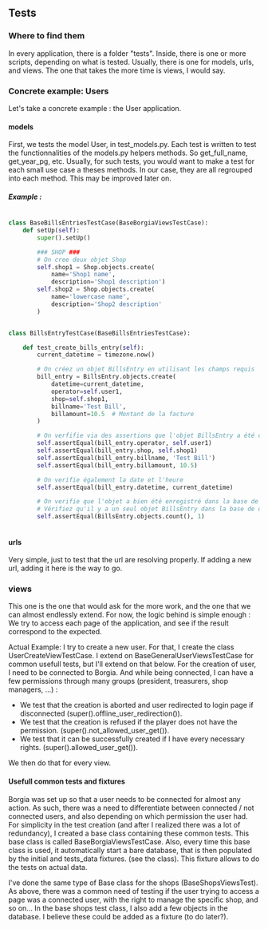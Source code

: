 ## Tests

### Where to find them
In every application, there is a folder "tests". Inside, there is one or more scripts, depending on what is tested. Usually, there is one for models, urls, and views.
The one that takes the more time is views, I would say.

### Concrete example: Users

Let's take a concrete example : the User application.

#### models
First, we tests the model User, in test_models.py.
Each test is written to test the functionnalities of the models.py helpers methods. So get_full_name, get_year_pg, etc.
Usually, for such tests, you would want to make a test for each small use case a theses methods. In our case, they are all regrouped into each method. This may be improved later on.

##### Example :

```py 

class BaseBillsEntriesTestCase(BaseBorgiaViewsTestCase):
    def setUp(self):
        super().setUp()

        ### SHOP ###
        # On cree deux objet Shop
        self.shop1 = Shop.objects.create(
            name='Shop1 name',
            description='Shop1 description')
        self.shop2 = Shop.objects.create(
            name='lowercase name',
            description='Shop2 description'
        )


class BillsEntryTestCase(BaseBillsEntriesTestCase):

    def test_create_bills_entry(self):
        current_datetime = timezone.now()

        # On créez un objet BillsEntry en utilisant les champs requis
        bill_entry = BillsEntry.objects.create(
            datetime=current_datetime,
            operator=self.user1,
            shop=self.shop1,
            billname='Test Bill',
            billamount=10.5  # Montant de la facture
        )

        # On verfifie via des assertions que l'objet BillsEntry a été correctement créé
        self.assertEqual(bill_entry.operator, self.user1)
        self.assertEqual(bill_entry.shop, self.shop1)
        self.assertEqual(bill_entry.billname, 'Test Bill')
        self.assertEqual(bill_entry.billamount, 10.5)

        # On verifie également la date et l'heure
        self.assertEqual(bill_entry.datetime, current_datetime)

        # On verifie que l'objet a bien été enregistré dans la base de données
        # Vérifiez qu'il y a un seul objet BillsEntry dans la base de données
        self.assertEqual(BillsEntry.objects.count(), 1)
        

```


#### urls
Very simple, just to test that the url are resolving properly. If adding a new url, adding it here is the way to go.

### views
This one is the one that would ask for the more work, and the one that we can almost endlessly extend.
For now, the logic behind is simple enough : We try to access each page of the application, and see if the result correspond to the expected.

Actual Example: I try to create a new user. For that, I create the class UserCreateViewTestCase. I extend on BaseGeneralUserViewsTestCase for common usefull tests, but I'll extend on that below.
For the creation of user, I need to be connected to Borgia. And while being connected, I can have a few permissions through many groups (president, treasurers, shop managers, ...) :
- We test that the creation is aborted and user redirected to login page if disconnected (super().offline_user_redirection()).
- We test that the creation is refused if the player does not have the permission. (super().not_allowed_user_get()).
- We test that it can be successfully created if I have every necessary rights. (super().allowed_user_get()).

We then do that for every view.

#### Usefull common tests and fixtures

Borgia was set up so that a user needs to be connected for almost any action. As such, there was a need to differentiate between connected / not connected users, and also depending on which permission the user had.
For simplicity in the test creation (and after I realized there was a lot of redundancy), I created a base class containing these common tests.
This base class is called BaseBorgiaViewsTestCase.
Also, every time this base class is used, it automatically start a bare database, that is then populated by the initial and tests_data fixtures. (see the class). This fixture allows to do the tests on actual data.

I've done the same type of Base class for the shops (BaseShopsViewsTest). As above, there was a common need of testing if the user trying to access a page was a connected user, with the right to manage the specific shop, and so on...
In the base shops test class, I also add a few objects in the database. I believe these could be added as a fixture (to do later?).
